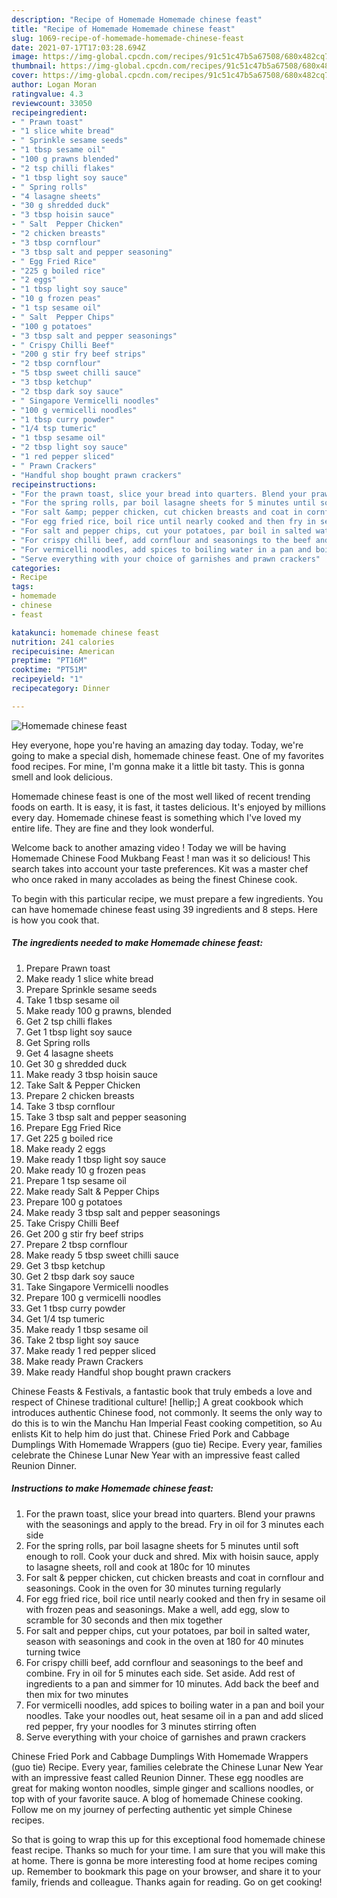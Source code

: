 ```yaml
---
description: "Recipe of Homemade Homemade chinese feast"
title: "Recipe of Homemade Homemade chinese feast"
slug: 1069-recipe-of-homemade-homemade-chinese-feast
date: 2021-07-17T17:03:28.694Z
image: https://img-global.cpcdn.com/recipes/91c51c47b5a67508/680x482cq70/homemade-chinese-feast-recipe-main-photo.jpg
thumbnail: https://img-global.cpcdn.com/recipes/91c51c47b5a67508/680x482cq70/homemade-chinese-feast-recipe-main-photo.jpg
cover: https://img-global.cpcdn.com/recipes/91c51c47b5a67508/680x482cq70/homemade-chinese-feast-recipe-main-photo.jpg
author: Logan Moran
ratingvalue: 4.3
reviewcount: 33050
recipeingredient:
- " Prawn toast"
- "1 slice white bread"
- " Sprinkle sesame seeds"
- "1 tbsp sesame oil"
- "100 g prawns blended"
- "2 tsp chilli flakes"
- "1 tbsp light soy sauce"
- " Spring rolls"
- "4 lasagne sheets"
- "30 g shredded duck"
- "3 tbsp hoisin sauce"
- " Salt  Pepper Chicken"
- "2 chicken breasts"
- "3 tbsp cornflour"
- "3 tbsp salt and pepper seasoning"
- " Egg Fried Rice"
- "225 g boiled rice"
- "2 eggs"
- "1 tbsp light soy sauce"
- "10 g frozen peas"
- "1 tsp sesame oil"
- " Salt  Pepper Chips"
- "100 g potatoes"
- "3 tbsp salt and pepper seasonings"
- " Crispy Chilli Beef"
- "200 g stir fry beef strips"
- "2 tbsp cornflour"
- "5 tbsp sweet chilli sauce"
- "3 tbsp ketchup"
- "2 tbsp dark soy sauce"
- " Singapore Vermicelli noodles"
- "100 g vermicelli noodles"
- "1 tbsp curry powder"
- "1/4 tsp tumeric"
- "1 tbsp sesame oil"
- "2 tbsp light soy sauce"
- "1 red pepper sliced"
- " Prawn Crackers"
- "Handful shop bought prawn crackers"
recipeinstructions:
- "For the prawn toast, slice your bread into quarters. Blend your prawns with the seasonings and apply to the bread. Fry in oil for 3 minutes each side"
- "For the spring rolls, par boil lasagne sheets for 5 minutes until soft enough to roll. Cook your duck and shred. Mix with hoisin sauce, apply to lasagne sheets, roll and cook at 180c for 10 minutes"
- "For salt &amp; pepper chicken, cut chicken breasts and coat in cornflour and seasonings. Cook in the oven for 30 minutes turning regularly"
- "For egg fried rice, boil rice until nearly cooked and then fry in sesame oil with frozen peas and seasonings. Make a well, add egg, slow to scramble for 30 seconds and then mix together"
- "For salt and pepper chips, cut your potatoes, par boil in salted water, season with seasonings and cook in the oven at 180 for 40 minutes turning twice"
- "For crispy chilli beef, add cornflour and seasonings to the beef and combine. Fry in oil for 5 minutes each side. Set aside. Add rest of ingredients to a pan and simmer for 10 minutes. Add back the beef and then mix for two minutes"
- "For vermicelli noodles, add spices to boiling water in a pan and boil your noodles. Take your noodles out, heat sesame oil in a pan and add sliced red pepper, fry your noodles for 3 minutes stirring often"
- "Serve everything with your choice of garnishes and prawn crackers"
categories:
- Recipe
tags:
- homemade
- chinese
- feast

katakunci: homemade chinese feast 
nutrition: 241 calories
recipecuisine: American
preptime: "PT16M"
cooktime: "PT51M"
recipeyield: "1"
recipecategory: Dinner

---
```



![Homemade chinese feast](https://img-global.cpcdn.com/recipes/91c51c47b5a67508/680x482cq70/homemade-chinese-feast-recipe-main-photo.jpg)

Hey everyone, hope you're having an amazing day today. Today, we're going to make a special dish, homemade chinese feast. One of my favorites food recipes. For mine, I'm gonna make it a little bit tasty. This is gonna smell and look delicious.

Homemade chinese feast is one of the most well liked of recent trending foods on earth. It is easy, it is fast, it tastes delicious. It's enjoyed by millions every day. Homemade chinese feast is something which I've loved my entire life. They are fine and they look wonderful.

Welcome back to another amazing video ! Today we will be having Homemade Chinese Food Mukbang Feast ! man was it so delicious! This search takes into account your taste preferences. Kit was a master chef who once raked in many accolades as being the finest Chinese cook.


To begin with this particular recipe, we must prepare a few ingredients. You can have homemade chinese feast using 39 ingredients and 8 steps. Here is how you cook that.

<!--inarticleads1-->

##### The ingredients needed to make Homemade chinese feast:

1. Prepare  Prawn toast
1. Make ready 1 slice white bread
1. Prepare  Sprinkle sesame seeds
1. Take 1 tbsp sesame oil
1. Make ready 100 g prawns, blended
1. Get 2 tsp chilli flakes
1. Get 1 tbsp light soy sauce
1. Get  Spring rolls
1. Get 4 lasagne sheets
1. Get 30 g shredded duck
1. Make ready 3 tbsp hoisin sauce
1. Take  Salt &amp; Pepper Chicken
1. Prepare 2 chicken breasts
1. Take 3 tbsp cornflour
1. Take 3 tbsp salt and pepper seasoning
1. Prepare  Egg Fried Rice
1. Get 225 g boiled rice
1. Make ready 2 eggs
1. Make ready 1 tbsp light soy sauce
1. Make ready 10 g frozen peas
1. Prepare 1 tsp sesame oil
1. Make ready  Salt &amp; Pepper Chips
1. Prepare 100 g potatoes
1. Make ready 3 tbsp salt and pepper seasonings
1. Take  Crispy Chilli Beef
1. Get 200 g stir fry beef strips
1. Prepare 2 tbsp cornflour
1. Make ready 5 tbsp sweet chilli sauce
1. Get 3 tbsp ketchup
1. Get 2 tbsp dark soy sauce
1. Take  Singapore Vermicelli noodles
1. Prepare 100 g vermicelli noodles
1. Get 1 tbsp curry powder
1. Get 1/4 tsp tumeric
1. Make ready 1 tbsp sesame oil
1. Take 2 tbsp light soy sauce
1. Make ready 1 red pepper sliced
1. Make ready  Prawn Crackers
1. Make ready Handful shop bought prawn crackers


Chinese Feasts &amp; Festivals, a fantastic book that truly embeds a love and respect of Chinese traditional culture! [hellip;] A great cookbook which introduces authentic Chinese food, not commonly. It seems the only way to do this is to win the Manchu Han Imperial Feast cooking competition, so Au enlists Kit to help him do just that. Chinese Fried Pork and Cabbage Dumplings With Homemade Wrappers (guo tie) Recipe. Every year, families celebrate the Chinese Lunar New Year with an impressive feast called Reunion Dinner. 

<!--inarticleads2-->

##### Instructions to make Homemade chinese feast:

1. For the prawn toast, slice your bread into quarters. Blend your prawns with the seasonings and apply to the bread. Fry in oil for 3 minutes each side
1. For the spring rolls, par boil lasagne sheets for 5 minutes until soft enough to roll. Cook your duck and shred. Mix with hoisin sauce, apply to lasagne sheets, roll and cook at 180c for 10 minutes
1. For salt &amp; pepper chicken, cut chicken breasts and coat in cornflour and seasonings. Cook in the oven for 30 minutes turning regularly
1. For egg fried rice, boil rice until nearly cooked and then fry in sesame oil with frozen peas and seasonings. Make a well, add egg, slow to scramble for 30 seconds and then mix together
1. For salt and pepper chips, cut your potatoes, par boil in salted water, season with seasonings and cook in the oven at 180 for 40 minutes turning twice
1. For crispy chilli beef, add cornflour and seasonings to the beef and combine. Fry in oil for 5 minutes each side. Set aside. Add rest of ingredients to a pan and simmer for 10 minutes. Add back the beef and then mix for two minutes
1. For vermicelli noodles, add spices to boiling water in a pan and boil your noodles. Take your noodles out, heat sesame oil in a pan and add sliced red pepper, fry your noodles for 3 minutes stirring often
1. Serve everything with your choice of garnishes and prawn crackers


Chinese Fried Pork and Cabbage Dumplings With Homemade Wrappers (guo tie) Recipe. Every year, families celebrate the Chinese Lunar New Year with an impressive feast called Reunion Dinner. These egg noodles are great for making wonton noodles, simple ginger and scallions noodles, or top with of your favorite sauce. A blog of homemade Chinese cooking. Follow me on my journey of perfecting authentic yet simple Chinese recipes. 

So that is going to wrap this up for this exceptional food homemade chinese feast recipe. Thanks so much for your time. I am sure that you will make this at home. There is gonna be more interesting food at home recipes coming up. Remember to bookmark this page on your browser, and share it to your family, friends and colleague. Thanks again for reading. Go on get cooking!
